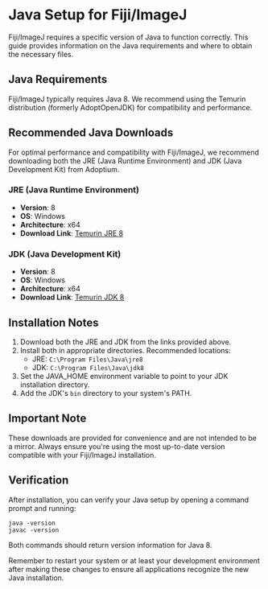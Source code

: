 # Java Setup for Fiji/ImageJ

Fiji/ImageJ requires a specific version of Java to function correctly. This guide provides information on the Java requirements and where to obtain the necessary files.

## Java Requirements

Fiji/ImageJ typically requires Java 8. We recommend using the Temurin distribution (formerly AdoptOpenJDK) for compatibility and performance.

## Recommended Java Downloads

For optimal performance and compatibility with Fiji/ImageJ, we recommend downloading both the JRE (Java Runtime Environment) and JDK (Java Development Kit) from Adoptium.

### JRE (Java Runtime Environment)
- **Version**: 8
- **OS**: Windows
- **Architecture**: x64
- **Download Link**: [Temurin JRE 8](https://adoptium.net/temurin/releases/?version=8&os=windows&arch=x64&package=jre)

### JDK (Java Development Kit)
- **Version**: 8
- **OS**: Windows
- **Architecture**: x64
- **Download Link**: [Temurin JDK 8](https://adoptium.net/temurin/releases/?version=8&os=windows&arch=x64&package=jdk)

## Installation Notes

1. Download both the JRE and JDK from the links provided above.
2. Install both in appropriate directories. Recommended locations:
   - JRE: `C:\Program Files\Java\jre8`
   - JDK: `C:\Program Files\Java\jdk8`
3. Set the JAVA_HOME environment variable to point to your JDK installation directory.
4. Add the JDK's `bin` directory to your system's PATH.

## Important Note

These downloads are provided for convenience and are not intended to be a mirror. Always ensure you're using the most up-to-date version compatible with your Fiji/ImageJ installation.

## Verification

After installation, you can verify your Java setup by opening a command prompt and running:
```
java -version
javac -version
```

Both commands should return version information for Java 8.

Remember to restart your system or at least your development environment after making these changes to ensure all applications recognize the new Java installation.
